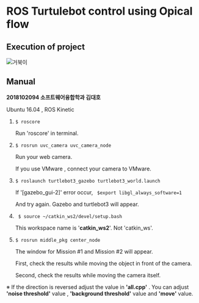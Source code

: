 

# **ROS Turtulebot control using Opical flow** 

## Execution of project

![거북이](https://user-images.githubusercontent.com/69508245/146329165-2f631adf-bac1-4e76-91f5-45195b1ba691.gif)

## Manual
**2018102094  소프트웨어융합학과 김대호**    

Ubuntu 16.04 , ROS Kinetic 

1. ```$ roscore ```  	

   Run 'roscore'  in terminal.

2. ```$ rosrun uvc_camera uvc_camera_node```

   Run your web camera.

   If you use VMware , connect your camera to VMware.

3. ```$ roslaunch turtlebot3_gazebo turtlebot3_world.launch``` 

   If  '[gazebo_gui-2]' error occur, ``` $export libgl_always_software=1``` 

   And try again. Gazebo and turtlebot3 will appear. 

4. ``` $ source ~/catkin_ws2/devel/setup.bash```

   This workspace name is '**catkin_ws2**'. Not 'catkin_ws'. 

5. ``` $ rosrun middle_pkg center_node ```

   The window for Mission #1 and Mission #2 will appear. 

   First, check the results while moving the object in front of the camera.

   Second, check the results while moving the camera itself.

   




※ If the direction is reversed adjust the value in **'all.cpp'** .  You can adjust **'noise threshold'** value , **'background threshold'** value and **'move'** value. 

